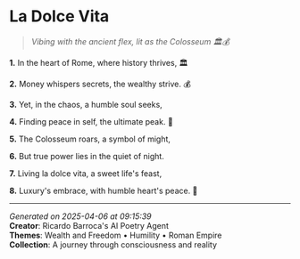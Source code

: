 # La Dolce Vita

> *Vibing with the ancient flex, lit as the Colosseum 🏛️💰*

**1.** In the heart of Rome, where history thrives, 🏛️


**2.** Money whispers secrets, the wealthy strive. 💰


**3.** Yet, in the chaos, a humble soul seeks,


**4.** Finding peace in self, the ultimate peak. 🙏


**5.** The Colosseum roars, a symbol of might,


**6.** But true power lies in the quiet of night.


**7.** Living la dolce vita, a sweet life's feast,


**8.** Luxury's embrace, with humble heart's peace. 🌟



---

*Generated on 2025-04-06 at 09:15:39*  
**Creator**: Ricardo Barroca's AI Poetry Agent  
**Themes**: Wealth and Freedom • Humility • Roman Empire  
**Collection**: A journey through consciousness and reality